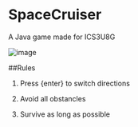 # SpaceCruiser
A Java game made for ICS3U8G

![image](https://user-images.githubusercontent.com/62809012/127232145-e2af55d9-8858-4695-bc5b-8565dbffd3eb.png)

##Rules

1. Press {enter} to switch directions

2. Avoid all obstancles

3. Survive as long as possible
